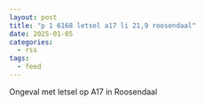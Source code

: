 ```yaml
---
layout: post
title: "p 1 6168 letsel a17 li 21,9 roosendaal"
date: 2025-01-05
categories: 
  - rss
tags: 
  - feed
---
```


Ongeval met letsel op A17 in Roosendaal

